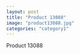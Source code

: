 ```yaml
---
layout: post
title: "Product 13088"
image: "product13088.jpg"
categories: "category1"
---
```

Product 13088
